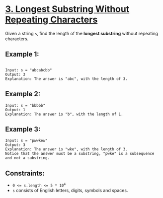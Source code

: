 # [3. Longest Substring Without Repeating Characters](https://leetcode.com/problems/longest-substring-without-repeating-characters/)

Given a string <code>s</code>, find the length of the **longest 
substring** without repeating characters.

 

## Example 1:
```

Input: s = "abcabcbb"
Output: 3
Explanation: The answer is "abc", with the length of 3.
```
## Example 2:
```
Input: s = "bbbbb"
Output: 1
Explanation: The answer is "b", with the length of 1.
```
## Example 3:
```
Input: s = "pwwkew"
Output: 3
Explanation: The answer is "wke", with the length of 3.
Notice that the answer must be a substring, "pwke" is a subsequence and not a substring.
```

## Constraints:

- <code>0 <= s.length <= 5 * 10<sup>4</sup></code>
- <code>s</code> consists of English letters, digits, symbols and spaces.